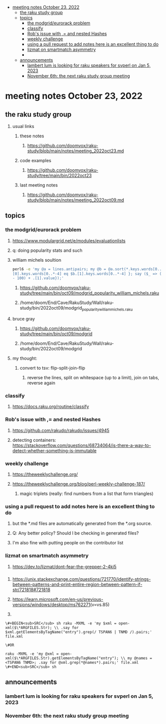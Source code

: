 - [meeting notes October 23, 2022](#org01c0da5)
  - [the raku study group](#org5de397c)
  - [topics](#org25c8601)
    - [the modgrid/eurorack problem](#org001e841)
    - [classify](#org78e806e)
    - [Rob's issue with ,= and nested Hashes](#org577278a)
    - [weekly challenge](#org7839cf8)
    - [using a pull request to add notes here is an excellent thing to do](#org3e9e31e)
    - [lizmat on smartmatch asymmetry](#org9bba47c)
    - [](#orgfed461f)
  - [announcements](#org8e3f383)
    - [lambert lum is looking for raku speakers for svperl on Jan 5, 2023](#orgafb9142)
    - [November 6th: the next raku study group meeting](#orgc147eaa)


<a id="org01c0da5"></a>

# meeting notes October 23, 2022


<a id="org5de397c"></a>

## the raku study group

1.  usual links

    1.  these notes
    
        1.  <https://github.com/doomvox/raku-study/blob/main/notes/meeting_2022oct23.md>
    
    2.  code examples
    
        1.  <https://github.com/doomvox/raku-study/tree/main/bin/2022oct23>
    
    3.  last meeting notes
    
        1.  <https://github.com/doomvox/raku-study/blob/main/notes/meeting_2022oct09.md>


<a id="org25c8601"></a>

## topics


<a id="org001e841"></a>

### the modgrid/eurorack problem

1.  <https://www.modulargrid.net/e/modules/evaluationlists>

2.  q: doing popularity stats and such

3.  william michels soultion

    ```sh
    perl6 -e 'my @a = lines.antipairs; my @b = @a.sort(*.keys.words[0..*-3]).rotor(2 => -1); my @c; do for @b -> $b { @c.push($b) if $b.
    [0].keys.words[0..*-4] eq $b.[1].keys.words[0..*-4] }; say ($_ => (.[0].value - 100) + .[1].value).antipairs for @c.sort( { (.[0].value
    - 100) + .[1].value});'
    ```
    
    1.  <https://github.com/doomvox/raku-study/tree/main/bin/oct09/modgrid_popularity_william_michels.raku>
    
    2.  /home/doom/End/Cave/RakuStudy/Wall/raku-study/bin/2022oct09/modgrid<sub>popularity</sub><sub>william</sub><sub>michels.raku</sub>

4.  bruce gray

    1.  <https://github.com/doomvox/raku-study/tree/main/bin/oct09/modgrid>
    
    2.  /home/doom/End/Cave/RakuStudy/Wall/raku-study/bin/2022oct09/modgrid

5.  my thought:

    1.  convert to tsv: flip-split-join-flip
    
        1.  reverse the lines, split on whitespace (up to a limit), join on tabs, reverse again


<a id="org78e806e"></a>

### classify

1.  <https://docs.raku.org/routine/classify>


<a id="org577278a"></a>

### Rob's issue with ,= and nested Hashes

1.  <https://github.com/rakudo/rakudo/issues/4945>

2.  detecting containers: <https://stackoverflow.com/questions/68734064/is-there-a-way-to-detect-whether-something-is-immutable>


<a id="org7839cf8"></a>

### weekly challenge

1.  <https://theweeklychallenge.org/>

2.  <https://theweeklychallenge.org/blog/perl-weekly-challenge-187/>

    1.  magic triplets (really: find numbers from a list that form triangles)


<a id="org3e9e31e"></a>

### using a pull request to add notes here is an excellent thing to do

1.  but the \*.md files are automatically generated from the \*.org source.

2.  Q: Any better policy? Should I be checking in generated files?

3.  I'm also fine with putting people on the contributor list


<a id="org9bba47c"></a>

### lizmat on smartmatch asymmetry

1.  <https://dev.to/lizmat/dont-fear-the-grepper-2-4ki5>


<a id="orgfed461f"></a>

### 

1.  <https://unix.stackexchange.com/questions/721770/identify-strings-between-patterns-and-print-entire-region-between-pattern-if-str/721818#721818>

2.  <https://learn.microsoft.com/en-us/previous-versions/windows/desktop/ms762271>(v=vs.85)

3.  

    \#+BEGIN<sub>SRC</sub> sh raku -MXML -e 'my $xml = open-xml($\*ARGFILES.Str); \\ .say for $xml.getElementsByTagName("entry").grep(/ TSPAN6 | TNMD /).pairs;' file.xml
    
    \#OR
    
    raku -MXML -e 'my @xml = open-xml($\*ARGFILES.Str).getElementsByTagName("entry"); \\ my @names = <TSPAN6 TNMD>; .say for @xml.grep(*@names*).pairs;' file.xml \#+END<sub>SRC</sub> sh


<a id="org8e3f383"></a>

## announcements


<a id="orgafb9142"></a>

### lambert lum is looking for raku speakers for svperl on Jan 5, 2023


<a id="orgc147eaa"></a>

### November 6th: the next raku study group meeting

